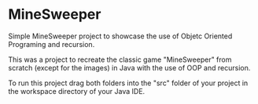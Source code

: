 # MineSweeper
Simple MineSweeper project to showcase the use of Objetc Oriented Programing and recursion.

This was a project to recreate the classic game "MineSweeper" from scratch (except for the images) in Java with the use of OOP and recursion.

To run this project drag both folders into the "src" folder of your project in the workspace directory of your Java IDE.

